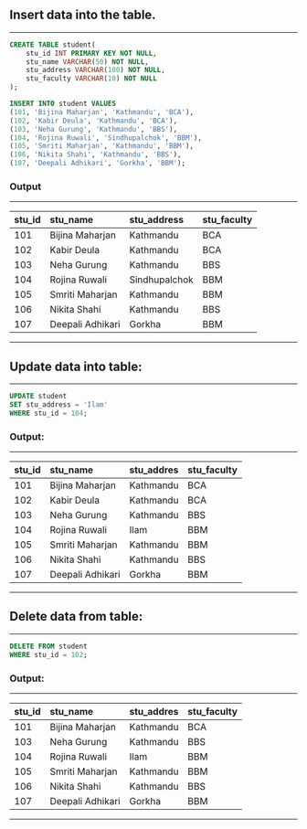 ## Insert data into the table.

---
```sql
CREATE TABLE student(
    stu_id INT PRIMARY KEY NOT NULL,
    stu_name VARCHAR(50) NOT NULL,
    stu_address VARCHAR(100) NOT NULL,
    stu_faculty VARCHAR(10) NOT NULL
);

INSERT INTO student VALUES
(101, 'Bijina Maharjan', 'Kathmandu', 'BCA'),
(102, 'Kabir Deula', 'Kathmandu', 'BCA'),
(103, 'Neha Gurung', 'Kathmandu', 'BBS'),
(104, 'Rojina Ruwali', 'Sindhupalchok', 'BBM'),
(105, 'Smriti Maharjan', 'Kathmandu', 'BBM'),
(106, 'Nikita Shahi', 'Kathmandu', 'BBS'),
(107, 'Deepali Adhikari', 'Gorkha', 'BBM');
```

### Output

---
| stu_id | stu_name         | stu_address     | stu_faculty |
| :----- | :--------------- | :-------------- | :---------- |
| 101    | Bijina Maharjan  | Kathmandu       | BCA         |
| 102    | Kabir Deula      | Kathmandu       | BCA         |
| 103    | Neha Gurung      | Kathmandu       | BBS         |
| 104    | Rojina Ruwali    | Sindhupalchok   | BBM         |
| 105    | Smriti Maharjan  | Kathmandu       | BBM         |
| 106    | Nikita Shahi     | Kathmandu       | BBS         |
| 107    | Deepali Adhikari | Gorkha          | BBM         |
---

## Update data into table:
---
```sql
UPDATE student 
SET stu_address = 'Ilam'
WHERE stu_id = 104; 
```
### Output:

---
| stu_id | stu_name         | stu_addres | stu_faculty |
| :----- | :--------------- | :--------- | :---------- |
| 101    | Bijina Maharjan  | Kathmandu  | BCA         |
| 102    | Kabir Deula      | Kathmandu  | BCA         |
| 103    | Neha Gurung      | Kathmandu  | BBS         |
| 104    | Rojina Ruwali    | Ilam       | BBM         |
| 105    | Smriti Maharjan  | Kathmandu  | BBM         |
| 106    | Nikita Shahi     | Kathmandu  | BBS         |
| 107    | Deepali Adhikari | Gorkha     | BBM         |
---

## Delete data from table:
---
```sql
DELETE FROM student
WHERE stu_id = 102;
```

### Output:

---
| stu_id | stu_name         | stu_addres | stu_faculty |
| :----- | :--------------- | :--------- | :---------- |
| 101    | Bijina Maharjan  | Kathmandu  | BCA         |
| 103    | Neha Gurung      | Kathmandu  | BBS         |
| 104    | Rojina Ruwali    | Ilam       | BBM         |
| 105    | Smriti Maharjan  | Kathmandu  | BBM         |
| 106    | Nikita Shahi     | Kathmandu  | BBS         |
| 107    | Deepali Adhikari | Gorkha     | BBM         |
---
